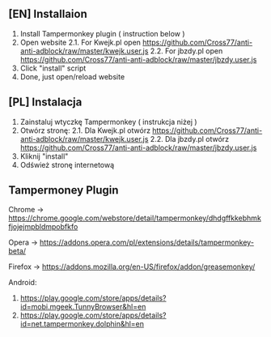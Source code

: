 ## [EN] Installaion
1. Install Tampermonkey plugin ( instruction below )
2. Open website
2.1. For Kwejk.pl open https://github.com/Cross77/anti-anti-adblock/raw/master/kwejk.user.js
2.2. For jbzdy.pl open https://github.com/Cross77/anti-anti-adblock/raw/master/jbzdy.user.js
3. Click "install" script
4. Done, just open/reload website

## [PL] Instalacja
1. Zainstaluj wtyczkę Tampermonkey ( instrukcja niżej )
2. Otwórz stronę:
2.1. Dla Kwejk.pl otwórz https://github.com/Cross77/anti-anti-adblock/raw/master/kwejk.user.js
2.2. Dla jbzdy.pl otwórz https://github.com/Cross77/anti-anti-adblock/raw/master/jbzdy.user.js
3. Kliknij "install"
4. Odśwież stronę internetową

## Tampermoney Plugin
Chrome -> https://chrome.google.com/webstore/detail/tampermonkey/dhdgffkkebhmkfjojejmpbldmpobfkfo

Opera -> https://addons.opera.com/pl/extensions/details/tampermonkey-beta/

Firefox -> https://addons.mozilla.org/en-US/firefox/addon/greasemonkey/

Android:
1. https://play.google.com/store/apps/details?id=mobi.mgeek.TunnyBrowser&hl=en
2. https://play.google.com/store/apps/details?id=net.tampermonkey.dolphin&hl=en
